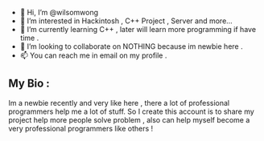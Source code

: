 - 👋  Hi, I’m @wilsomwong
- 👀  I’m interested in Hackintosh , C++ Project , Server and more...
- 🌱  I’m currently learning C++ , later will learn more programming if have time .
- 💞️  I’m looking to collaborate on NOTHING because im newbie here .
- 📫  You can reach me in email on my profile .

My Bio :
--------------------------------------------------------------------------------------------------------------------------------------------------------------------
Im a newbie recently and very like here , there a lot of professional programmers help me a lot of stuff.
So I create this account is to share my project help more people solve problem ,
also can help myself become a very professional programmers like others !
<!---
wilsomwong/wilsomwong is a ✨ special ✨ repository because its `README.md` (this file) appears on your GitHub profile.
You can click the Preview link to take a look at your changes.
--->
